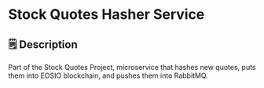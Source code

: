 # Stock Quotes Hasher Service 

## 🗒 Description
Part of the Stock Quotes Project, microservice that hashes new quotes, puts them into EOSIO blockchain, and pushes them into RabbitMQ. 